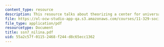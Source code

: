 ```yaml
---
content_type: resource
description: This resource talks about theorizing a center for universal design.
file: https://ol-ocw-studio-app-qa.s3.amazonaws.com/courses/11-329-social-theory-and-the-city-fall-2005/55a2c57f01152468f244d8c65ecc1362_ssn7_nilina.pdf
file_type: application/pdf
resourcetype: Document
title: ssn7_nilina.pdf
uid: 55a2c57f-0115-2468-f244-d8c65ecc1362
---
```


